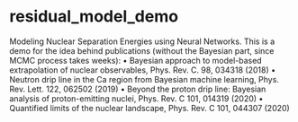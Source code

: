 # residual_model_demo
Modeling Nuclear Separation Energies using Neural Networks.
This is a demo for the idea behind publications (without the Bayesian part, since MCMC process takes weeks):
• Bayesian approach to model-based extrapolation of nuclear observables, Phys. Rev. C. 98, 034318 (2018)
• Neutron drip line in the Ca region from Bayesian machine learning, Phys. Rev. Lett. 122, 062502 (2019)
• Beyond the proton drip line: Bayesian analysis of proton-emitting nuclei, Phys. Rev. C 101, 014319 (2020) 
• Quantified limits of the nuclear landscape, Phys. Rev. C 101, 044307 (2020)

